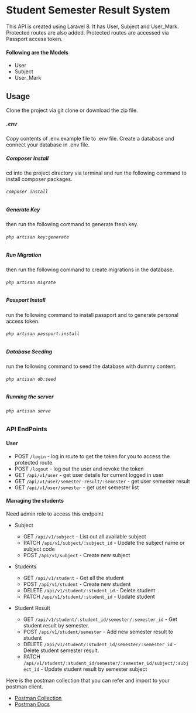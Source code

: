 # Student Semester Result System

This API is created using Laravel 8. It has User, Subject and User_Mark. Protected routes are also added. Protected routes are accessed via Passport access token.

#### Following are the Models

-   User
-   Subject
-   User_Mark

## Usage

Clone the project via git clone or download the zip file.

##### .env

Copy contents of .env.example file to .env file. Create a database and connect your database in .env file.

##### Composer Install

cd into the project directory via terminal and run the following command to install composer packages.

###### `composer install`

##### Generate Key

then run the following command to generate fresh key.

###### `php artisan key:generate`

##### Run Migration

then run the following command to create migrations in the database.

###### `php artisan migrate`

##### Passport Install

run the following command to install passport and to generate personal access token.

###### `php artisan passport:install`

##### Database Seeding

run the following command to seed the database with dummy content.

###### `php artisan db:seed`

##### Running the server

###### `php artisan serve`

### API EndPoints

#### User

-   POST `/login` - log in route to get the token for you to access the protected route.
-   POST `/logout` - log out the user and revoke the token
-   GET `/api/v1/user` - get user details for current logged in user
-   GET `/api/v1/user/semester-result/:semester` - get user semester result
-   GET `/api/v1/user/semester` - get user semester list

#### Managing the students

Need admin role to access this endpoint

-   Subject

    -   GET `/api/v1/subject` - List out all available subject
    -   PATCH `/api/v1/subject/:subject_id` - Update the subject name or subject code
    -   POST `/api/v1/subject` - Create new subject

-   Students

    -   GET `/api/v1/student` - Get all the student
    -   POST `/api/v1/student` - Create new student
    -   DELETE `/api/v1/student/:student_id` - Delete student
    -   PATCH `/api/v1/student/:student_id` - Update student

-   Student Result
    -   GET `/api/v1/student/:student_id/semester/:semester_id` - Get student result by semester.
    -   POST `/api/v1/student/semester` - Add new semester result to student
    -   DELETE `/api/v1/student/:student_id/semester/:semester_id` - Delete student semester result.
    -   PATCH `/api/v1/student/:student_id/semester/:semester_id/subject/:subject_id` - Update student result by semester subject

Here is the postman collection that you can refer and import to your postman client.

-   [Postman Collection](https://www.getpostman.com/collections/ce960f1376ac16ce17bc)
-   [Postman Docs](https://documenter.getpostman.com/view/7832515/TVsyekMR)
